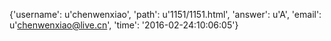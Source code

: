 {'username': u'chenwenxiao', 'path': u'1151/1151.html', 'answer': u'A', 'email': u'chenwenxiao@live.cn', 'time': '2016-02-24:10:06:05'}